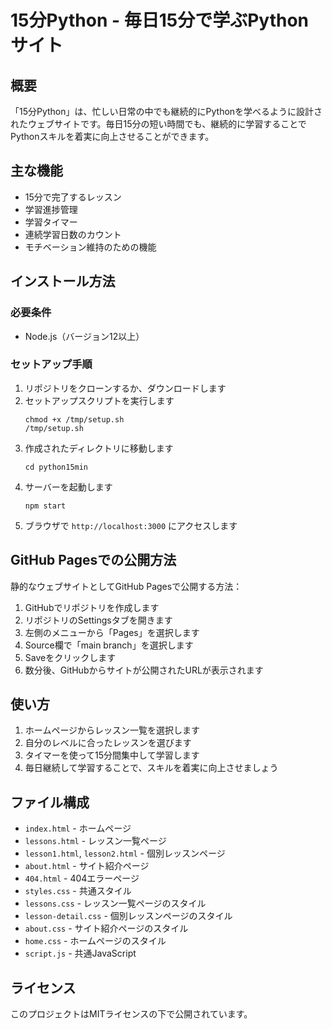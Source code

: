 # 15分Python - 毎日15分で学ぶPythonサイト

## 概要
「15分Python」は、忙しい日常の中でも継続的にPythonを学べるように設計されたウェブサイトです。毎日15分の短い時間でも、継続的に学習することでPythonスキルを着実に向上させることができます。

## 主な機能
- 15分で完了するレッスン
- 学習進捗管理
- 学習タイマー
- 連続学習日数のカウント
- モチベーション維持のための機能

## インストール方法

### 必要条件
- Node.js（バージョン12以上）

### セットアップ手順
1. リポジトリをクローンするか、ダウンロードします
2. セットアップスクリプトを実行します
   ```
   chmod +x /tmp/setup.sh
   /tmp/setup.sh
   ```
3. 作成されたディレクトリに移動します
   ```
   cd python15min
   ```
4. サーバーを起動します
   ```
   npm start
   ```
5. ブラウザで `http://localhost:3000` にアクセスします

## GitHub Pagesでの公開方法
静的なウェブサイトとしてGitHub Pagesで公開する方法：

1. GitHubでリポジトリを作成します
2. リポジトリのSettingsタブを開きます
3. 左側のメニューから「Pages」を選択します
4. Source欄で「main branch」を選択します
5. Saveをクリックします
6. 数分後、GitHubからサイトが公開されたURLが表示されます

## 使い方
1. ホームページからレッスン一覧を選択します
2. 自分のレベルに合ったレッスンを選びます
3. タイマーを使って15分間集中して学習します
4. 毎日継続して学習することで、スキルを着実に向上させましょう

## ファイル構成
- `index.html` - ホームページ
- `lessons.html` - レッスン一覧ページ
- `lesson1.html`, `lesson2.html` - 個別レッスンページ
- `about.html` - サイト紹介ページ
- `404.html` - 404エラーページ
- `styles.css` - 共通スタイル
- `lessons.css` - レッスン一覧ページのスタイル
- `lesson-detail.css` - 個別レッスンページのスタイル
- `about.css` - サイト紹介ページのスタイル
- `home.css` - ホームページのスタイル
- `script.js` - 共通JavaScript

## ライセンス
このプロジェクトはMITライセンスの下で公開されています。